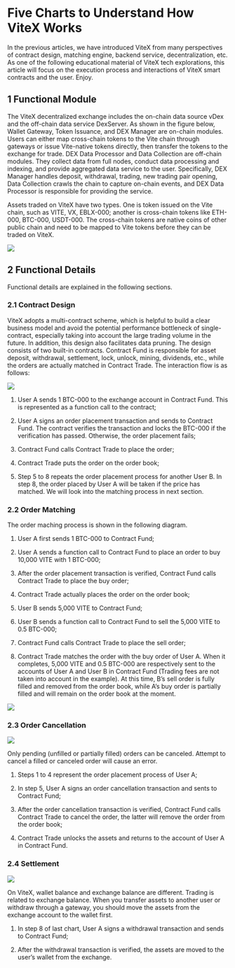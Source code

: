 # Five Charts to Understand How ViteX Works

In the previous articles, we have introduced ViteX from many perspectives of contract design, matching engine, backend service, decentralization, etc. As one of the following educational material of ViteX tech explorations, this article will focus on the execution process and interactions of ViteX smart contracts and the user. Enjoy.


## 1 Functional Module

The ViteX decentralized exchange includes the on-chain data source vDex and the off-chain data service DexServer. As shown in the figure below, Wallet Gateway, Token Issuance, and DEX Manager are on-chain modules. Users can either map cross-chain tokens to the Vite chain through gateways or issue Vite-native tokens directly, then transfer the tokens to the exchange for trade. DEX Data Processor and Data Collection are off-chain modules. They collect data from full nodes, conduct data processing and indexing, and provide aggregated data service to the user. Specifically, DEX Manager handles deposit, withdrawal, trading, new trading pair opening, Data Collection crawls the chain to capture on-chain events, and DEX Data Processor is responsible for providing the service.


Assets traded on ViteX have two types. One is token issued on the Vite chain, such as VITE, VX, EBLX-000; another is cross-chain tokens like ETH-000, BTC-000, USDT-000. The cross-chain tokens are native coins of other public chain and need to be mapped to Vite tokens before they can be traded on ViteX.

![](~/assets/images/viteX-graphic-1.png)


## 2 Functional Details

Functional details are explained in the following sections.


### 2.1 Contract Design

ViteX adopts a multi-contract scheme, which is helpful to build a clear business model and avoid the potential performance bottleneck of single-contract, especially taking into account the large trading volume in the future. In addition, this design also facilitates data pruning.
The design consists of two built-in contracts. Contract Fund is responsible for asset deposit, withdrawal, settlement, lock, unlock, mining, dividends, etc., while the orders are actually matched in Contract Trade. The interaction flow is as follows:

![](~/assets/images/viteX-graphic-2.png)



1. User A sends 1 BTC-000 to the exchange account in Contract Fund. This is represented as a function call to the contract;

2. User A signs an order placement transaction and sends to Contract Fund. The contract verifies the transaction and locks the BTC-000 if the verification has passed. Otherwise, the order placement fails;

3. Contract Fund calls Contract Trade to place the order;

4. Contract Trade puts the order on the order book;

5. Step 5 to 8 repeats the order placement process for another User B. In step 8, the order placed by User A will be taken if the price has matched. We will look into the matching process in next section.


### 2.2 Order Matching

The order maching process is shown in the following diagram.


1. User A first sends 1 BTC-000 to Contract Fund;

2. User A sends a function call to Contract Fund to place an order to buy 10,000 VITE with 1 BTC-000;

3. After the order placement transaction is verified, Contract Fund calls Contract Trade to place the buy order;

4. Contract Trade actually places the order on the order book;

5. User B sends 5,000 VITE to Contract Fund;

6. User B sends a function call to Contract Fund to sell the 5,000 VITE to 0.5 BTC-000;

7. Contract Fund calls Contract Trade to place the sell order;

8. Contract Trade matches the order with the buy order of User A. When it completes, 5,000 VITE and 0.5 BTC-000 are respectively sent to the accounts of User A and User B in Contract Fund (Trading fees are not taken into account in the example). At this time, B’s sell order is fully filled and removed from the order book, while A’s buy order is partially filled and will remain on the order book at the moment.


![](../../../assets/images/viteX-graphic-3.png)



### 2.3 Order Cancellation


![](../../../assets/images/viteX-graphic-4.png)


Only pending (unfilled or partially filled) orders can be canceled. Attempt to cancel a filled or canceled order will cause an error.

1. Steps 1 to 4 represent the order placement process of User A;

2. In step 5, User A signs an order cancellation transaction and sents to Contract Fund;

3. After the order cancellation transaction is verified, Contract Fund calls Contract Trade to cancel the order, the latter will remove the order from the order book;

4. Contract Trade unlocks the assets and returns to the account of User A in Contract Fund.


### 2.4 Settlement

![](../../../assets/images/viteX-graphic-5.png)



On ViteX, wallet balance and exchange balance are different. Trading is related to exchange balance. When you transfer assets to another user or withdraw through a gateway, you should move the assets from the exchange account to the wallet first.

1. In step 8 of last chart, User A signs a withdrawal transaction and sends to Contract Fund;

2. After the withdrawal transaction is verified, the assets are moved to the user’s wallet from the exchange.
